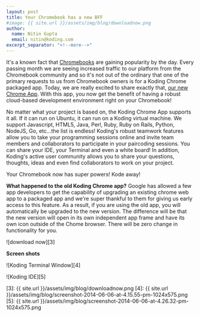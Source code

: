 ```yaml
---
layout: post
title: Your Chromebook has a new BFF
#image: {{ site.url }}/assets/img/blog/downloadnow.png
author:
  name: Nitin Gupta
  email: nitin@koding.com
excerpt_separator: "<!--more-->"
---
```


<!--more-->

It's a known fact that [Chromebooks][1] are gaining popularity by the day. Every passing month we are seeing increased traffic to our platform from the Chromebook community and so it's not out of the ordinary that one of the primary requests to us from Chromebook owners is for a Koding Chrome packaged app. Today, we are really excited to share exactly that, [our new Chrome App][2]. With this app, you now get the benefit of having a robust cloud-based development environment right on your Chromebook!

No matter what your project is based on, the Koding Chrome App supports it all. If it can run on Ubuntu, it can run on a Koding virtual machine. We support Javascript, HTML5, Java, Perl, Ruby, Ruby on Rails, Python, NodeJS, Go, etc...the list is endless! Koding's robust teamwork features allow you to take your programming sessions online and invite team members and collaborators to participate in your paircoding sessions. You can share your IDE, your Terminal and even a white board! In addition, Koding's active user community allows you to share your questions, thoughts, ideas and even find collaborators to work on your project.

Your Chromebook now has super powers! Kode away!

**What happened to the old Koding Chrome app?**
Google has allowed a few app developers to get the capability of upgrading an existing chrome web app to a packaged app and we're super thankful to them for giving us early access to this feature. As a result, if you are using the old app, you will automatically be upgraded to the new version. The difference will be that the new version will open in its own independent app frame and have its own icon outside of the Chome browser. There will be zero change in functionality for you.

![download now][3]


**Screen shots**

![Koding Terminal Window][4]

![Koding IDE][5]

[1]: http://chromebooks.com "Chromebooks"
[2]: https://chrome.google.com/webstore/detail/koding/fgbjpbdfegnodokpoejnbhnblcojccal "Koding Chrome App"
[3]: {{ site.url }}/assets/img/blog/downloadnow.png
[4]: {{ site.url }}/assets/img/blog/screenshot-2014-06-06-at-4.15.55-pm-1024x575.png
[5]: {{ site.url }}/assets/img/blog/screenshot-2014-06-06-at-4.26.32-pm-1024x575.png
